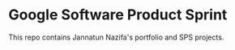 # Google Software Product Sprint

This repo contains Jannatun Nazifa's portfolio and SPS projects.

